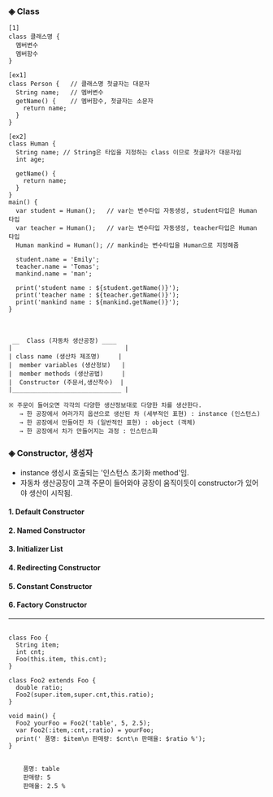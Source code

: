 
### ◈ Class

    [1]
    class 클래스명 {
      멤버변수
      멤버함수
    }

    [ex1]
    class Person {   // 클래스명 첫글자는 대문자
      String name;   // 멤버변수
      getName() {    // 멤버함수, 첫글자는 소문자
        return name;
      }
    }

    [ex2]
    class Human {
      String name; // String은 타입을 지정하는 class 이므로 첫글자가 대문자임
      int age;

      getName() {
        return name;
      }
    }
    main() {
      var student = Human();   // var는 변수타입 자동생성, student타입은 Human 타입
      var teacher = Human();   // var는 변수타입 자동생성, teacher타입은 Human 타입
      Human mankind = Human(); // mankind는 변수타입을 Human으로 지정해줌

      student.name = 'Emily';
      teacher.name = 'Tomas';
      mankind.name = 'man';

      print('student name : ${student.getName()}');
      print('teacher name : ${teacher.getName()}');
      print('mankind name : ${mankind.getName()}');
    }

<br>

     __  Class (자동차 생산공장) ____
    |                               | 
    | class name (생산차 제조명)     |
    |  member variables (생산정보)   |
    |  member methods (생산공법)     |
    |  Constructor (주문서,생산착수)  |
    |______________________________ |
    
    ※ 주문이 들어오면 각각의 다양한 생산정보대로 다양한 차를 생산한다. 
       → 한 공장에서 여러가지 옵션으로 생산된 차 (세부적인 표현) : instance (인스턴스)
       → 한 공장에서 만들어진 차 (일반적인 표현) : object (객체)
       → 한 공장에서 차가 만들어지는 과정 : 인스턴스화
       

### ◈ Constructor, 생성자
- instance 생성시 호출되는 '인스턴스 초기화 method'임.
- 자동차 생산공장이 고객 주문이 들어와야 공장이 움직이듯이 constructor가 있어야 생산이 시작됨.

#### 1. Default Constructor

#### 2. Named Constructor

#### 3. Initializer List

#### 4. Redirecting Constructor

#### 5. Constant Constructor

#### 6. Factory Constructor

____________________________________________________

<pre>
    <code>
class Foo {
  String item;
  int cnt;
  Foo(this.item, this.cnt);
}

class Foo2 extends Foo {
  double ratio;
  Foo2(super.item,super.cnt,this.ratio);
}

void main() {
  Foo2 yourFoo = Foo2('table', 5, 2.5);
  var Foo2(:item,:cnt,:ratio) = yourFoo;
  print(' 품명: $item\n 판매량: $cnt\n 판매율: $ratio %');
}
    </code>
</pre>

        품명: table
        판매량: 5
        판매율: 2.5 %

